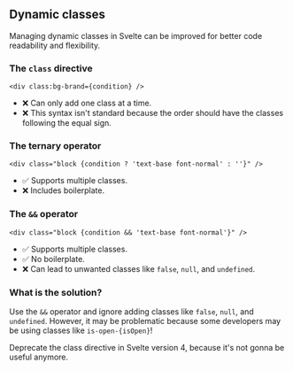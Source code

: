 ## Dynamic classes

Managing dynamic classes in Svelte can be improved for better code readability and flexibility.

### The `class` directive

```svelte
<div class:bg-brand={condition} />
```

-   ❌ Can only add one class at a time.
-   ❌ This syntax isn't standard because the order should have the classes following the equal sign.

### The ternary operator

```svelte
<div class="block {condition ? 'text-base font-normal' : ''}" />
```

-   ✅ Supports multiple classes.
-   ❌ Includes boilerplate.

### The `&&` operator

```svelte
<div class="block {condition && 'text-base font-normal'}" />
```

-   ✅ Supports multiple classes.
-   ✅ No boilerplate.
-   ❌ Can lead to unwanted classes like `false`, `null`, and `undefined`.

### What is the solution?

Use the `&&` operator and ignore adding classes like `false`, `null`, and `undefined`. However, it may be problematic because some developers may be using classes like `is-open-{isOpen}`!

Deprecate the class directive in Svelte version 4, because it's not gonna be useful anymore.
